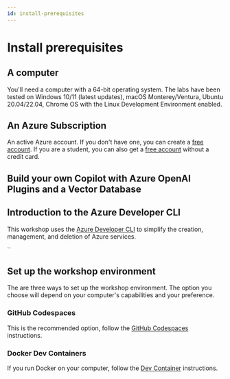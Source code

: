 ```yaml
---
id: install-prerequisites
---
```


# Install prerequisites

## A computer

You'll need a computer with a 64-bit operating system. The labs have been tested on Windows 10/11 (latest updates), macOS Monterey/Ventura, Ubuntu 20.04/22.04, Chrome OS with the Linux Development Environment enabled.

## An Azure Subscription

An active Azure account. If you don't have one, you can create a [free account](https://azure.microsoft.com/free/cognitive-services/?WT.mc_id=aiml-77396-cxa). If you are a student, you can also get a [free account](https://azure.microsoft.com/free/students/?WT.mc_id=aiml-77396-cxa) without a credit card.


## Build your own Copilot with Azure OpenAI Plugins and a Vector Database


## Introduction to the Azure Developer CLI

This workshop uses the [Azure Developer CLI](https://learn.microsoft.com/azure/developer/azure-developer-cli/overview?tabs=nodejs&WT.mc_id=aiml-77396-cxa) to simplify the creation, management, and deletion of Azure services.

``

## Set up the workshop environment

The are three ways to set up the workshop environment. The option you choose will depend on your computer's capabilities and your preference.

### GitHub Codespaces

This is the recommended option, follow the [GitHub Codespaces](../install-prerequisites/codespaces) instructions.


### Docker Dev Containers

If you run Docker on your computer, follow the [Dev Container](../install-prerequisites/dev-containers) instructions.
